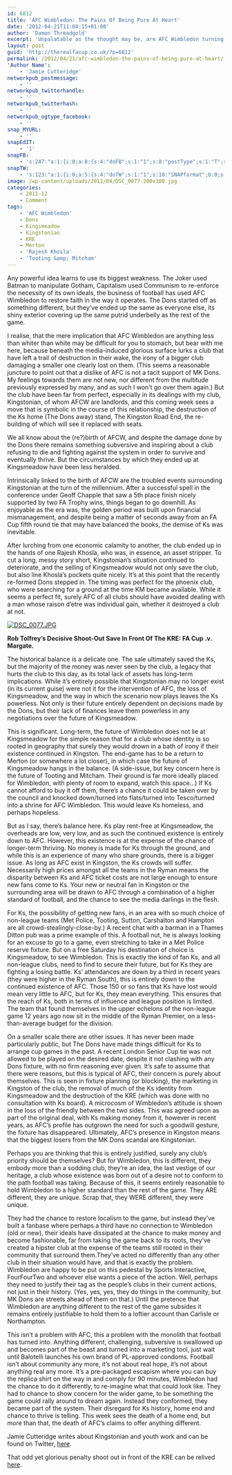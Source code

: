 ```yaml
---
id: 6812
title: 'AFC Wimbledon: The Pains Of Being Pure At Heart'
date: '2012-04-21T11:04:15+01:00'
author: 'Damon Threadgold'
excerpt: 'Unpalatable as the thought may be, are AFC Wimbledon turning into the beast that nearly killed them?  Kingstonian fan Jamie Cutteridge stares the beast in the eye.'
layout: post
guid: 'http://therealfacup.co.uk/?p=6812'
permalink: /2012/04/21/afc-wimbledon-the-pains-of-being-pure-at-heart/
'Author Name':
    - 'Jamie Cutteridge'
networkpub_postmessage:
    - ''
networkpub_twitterhandle:
    - ''
networkpub_twitterhash:
    - ''
networkpub_ogtype_facebook:
    - ''
snap_MYURL:
    - ''
snapEdIT:
    - '1'
snapFB:
    - 's:247:"a:1:{i:0;a:8:{s:4:"doFB";s:1:"1";s:8:"postType";s:1:"T";s:10:"AttachPost";s:1:"2";s:10:"SNAPformat";s:51:"New post (%TITLE%) has been published on %SITENAME%";s:9:"isAutoImg";s:1:"A";s:8:"imgToUse";b:0;s:9:"isAutoURL";s:1:"A";s:8:"urlToUse";b:0;}}";'
snapTW:
    - 's:123:"a:1:{i:0;a:5:{s:4:"doTW";s:1:"1";s:10:"SNAPformat";b:0;s:8:"attchImg";s:1:"0";s:9:"isAutoImg";s:1:"A";s:8:"imgToUse";b:0;}}";'
image: /wp-content/uploads/2012/04/DSC_0077-200x100.jpg
categories:
    - 2011-12
    - Comment
tags:
    - 'AFC Wimbledon'
    - Dons
    - Kingsmeadow
    - Kingstonian
    - KRE
    - Merton
    - 'Rajesh Khosla'
    - 'Tooting &amp; Mitcham'
---
```


Any powerful idea learns to use its biggest weakness. The Joker used Batman to manipulate Gotham, Capitalism used Communism to re-enforce the necessity of its own ideals, the business of football has used AFC Wimbledon to restore faith in the way it operates. The Dons started off as something different, but they’ve ended up the same as everyone else, its shiny exterior covering up the same putrid underbelly as the rest of the game.

I realise, that the mere implication that AFC Wimbledon are anything less than whiter than white may be difficult for you to stomach, but bear with me here, because beneath the media-induced glorious surface lurks a club that have left a trail of destruction in their wake, the irony of a bigger club damaging a smaller one clearly lost on them. (This seems a reasonable juncture to point out that a dislike of AFC is not a tacit support of MK Dons. My feelings towards them are not new, nor different from the multitude previously expressed by many, and as such I won’t go over them again.) But the club have been far from perfect, especially in its dealings with my club, Kingstonian, of whom AFCW are landlords, and this coming week sees a move that is symbolic in the course of this relationship, the destruction of the Ks home (The Dons away) stand, The Kingston Road End, the re-building of which will see it replaced with seats.

We all know about the (re?)birth of AFCW, and despite the damage done by the Dons there remains something subversive and inspiring about a club refusing to die and fighting against the system in order to survive and eventually thrive. But the circumstances by which they ended up at Kingsmeadow have been less heralded.

Intrinsically linked to the birth of AFCW are the troubled events surrounding Kingstonian at the turn of the millennium. After a successful spell in the conference under Geoff Chapple that saw a 5th place finish nicely supported by two FA Trophy wins, things began to go downhill. As enjoyable as the era was, the golden period was built upon financial mismanagement, and despite being a matter of seconds away from an FA Cup fifth round tie that may have balanced the books, the demise of Ks was inevitable.

After lurching from one economic calamity to another, the club ended up in the hands of one Rajesh Khosla, who was, in essence, an asset stripper. To cut a long, messy story short, Kingstonian’s situation continued to deteriorate, and the selling of Kingsmeadow would not only save the club, but also line Khosla’s pockets quite nicely. It’s at this point that the recently re-formed Dons stepped in. The timing was perfect for the phoenix club, who were searching for a ground at the time KM became available. While it seems a perfect fit, surely AFC of all clubs should have avoided dealing with a man whose raison d’etre was individual gain, whether it destroyed a club at not.

[![DSC_0077.JPG](http://lh3.ggpht.com/-RmG4oE6Jc2E/T5HfQv-vgiI/AAAAAAAABho/SSQD-plY1go/h320/DSC_0077.JPG)](http://lh3.ggpht.com/-RmG4oE6Jc2E/T5HfQv-vgiI/AAAAAAAABho/SSQD-plY1go/w800/DSC_0077.JPG)

**Rob Tolfrey’s Decisive Shoot-Out Save In Front Of The KRE: FA Cup .v. Margate.**

The historical balance is a delicate one. The sale ultimately saved the Ks, but the majority of the money was never seen by the club, a legacy that hurts the club to this day, as its total lack of assets has long-term implications. While it’s entirely possible that Kingstonian may no longer exist (in its current guise) were not it for the intervention of AFC, the loss of Kingsmeadow, and the way in which the scenario now plays leaves the Ks powerless. Not only is their future entirely dependent on decisions made by the Dons, but their lack of finances leave them powerless in any negotiations over the future of Kingsmeadow.

This is significant. Long-term, the future of Wimbledon does not lie at Kingsmeadow for the simple reason that for a club whose identity is so rooted in geography that surely they would drown in a bath of irony if their existence continued in Kingston. The end-game has to be a return to Merton (or somewhere a lot closer), in which case the future of Kingsmeadow hangs in the balance. (A side-issue, but key concern here is the future of Tooting and Mitcham. Their ground is far more ideally placed for Wimbledon, with plenty of room to expand, watch this space…) If Ks cannot afford to buy it off them, there’s a chance it could be taken over by the council and knocked down/turned into flats/turned into Tesco/turned into a shrine for AFC Wimbledon. This would leave Ks homeless, and perhaps hopeless.

But as I say, there’s balance here. Ks play rent-free at Kingsmeadow, the overheads are low, very low, and as such the continued existence is entirely down to AFC. However, this existence is at the expense of the chance of longer-term thriving. No money is made for Ks through the ground, and while this is an experience of many who share grounds, there is a bigger issue. As long as AFC exist in Kingston, the Ks crowds will suffer. Necessarily high prices amongst all the teams in the Ryman means the disparity between Ks and AFC ticket costs are not large enough to ensure new fans come to Ks. Your new or neutral fan in Kingston or the surrounding area will be drawn to AFC through a combination of a higher standard of football, and the chance to see the media darlings in the flesh.

For Ks, the possibility of getting new fans, in an area with so much choice of non-league teams (Met Police, Tooting, Sutton, Carshalton and Hampton are all crowd-stealingly-close-by.) A recent chat with a barman in a Thames Ditton pub was a prime example of this. A football nut, he is always looking for an excuse to go to a game, even stretching to take in a Met Police reserve fixture. But on a free Saturday his destination of choice is Kingsmeadow, to see Wimbledon. This is exactly the kind of fan Ks, and all non-league clubs, need to find to secure their future, but for Ks they are fighting a losing battle. Ks’ attendances are down by a third in recent years (they were higher in the Ryman South), this is entirely down to the continued existence of AFC. Those 150 or so fans that Ks have lost would mean very little to AFC, but for Ks, they mean everything. This ensures that the reach of Ks, both in terms of influence and league position is limited. The team that found themselves in the upper echelons of the non-league game 12 years ago now sit in the middle of the Ryman Premier, on a less-than-average budget for the division.

On a smaller scale there are other issues. It has never been made particularly public, but The Dons have made things difficult for Ks to arrange cup games in the past. A recent London Senior Cup tie was not allowed to be played on the desired date, despite it not clashing with any Dons fixture, with no firm reasoning ever given. It’s safe to assume that there were reasons, but this is typical of AFC, their concern is purely about themselves. This is seen in fixture planning (or blocking), the marketing in Kingston of the club, the removal of much of the Ks identity from Kingsmeadow and the destruction of the KRE (which was done with no consultation with Ks board). A microcosm of Wimbledon’s attitude is shown in the loss of the friendly between the two sides. This was agreed upon as part of the original deal, with Ks making money from it, however in recent years, as AFC’s profile has outgrown the need for such a goodwill gesture, the fixture has disappeared. Ultimately, AFC’s presence in Kingston means that the biggest losers from the MK Dons scandal are Kingstonian.

Perhaps you are thinking that this is entirely justified, surely any club’s priority should be themselves? But for Wimbledon, this is different, they embody more than a sodding club, they’re an idea, the last vestige of our heritage, a club whose existence was born out of a desire not to conform to the path football was taking. Because of this, it seems entirely reasonable to hold Wimbledon to a higher standard than the rest of the game. They ARE different, they are unique. Scrap that, they WERE different, they were unique.

They had the chance to restore localism to the game, but instead they’ve built a fanbase where perhaps a third have no connection to Wimbledon (old or new), their ideals have dissipated at the chance to make money and become fashionable, far from taking the game back to its roots, they’ve created a hipster club at the expense of the teams still rooted in their community that surround them.They’ve acted no differently than any other club in their situation would have, and that is exactly the problem. Wimbledon are happy to be put on this pedestal by Sports Interactive, FourFourTwo and whoever else wants a piece of the action. Well, perhaps they need to justify their tag as the people’s clubs in their current actions, not just in their history. (Yes, yes, yes, they do things in the community, but MK Dons are streets ahead of them on that.) Until the pretence that Wimbledon are anything different to the rest of the game subsides it remains entirely justifiable to hold them to a loftier account than Carlisle or Northampton.

This isn’t a problem with AFC, this a problem with the monolith that football has turned into. Anything different, challenging, subversive is swallowed up and becomes part of the beast and turned into a marketing tool, just wait until Balotelli launches his own brand of PL-approved condoms. Football isn’t about community any more, it’s not about real hope, it’s not about anything real any more. It’s a pre-packaged escapism where you can buy the replica shirt on the way in and comply for 90 minutes, Wimbledon had the chance to do it differently, to re-imagine what that could look like. They had to chance to show concern for the wider game, to be something the game could rally around to dream again. Instead they conformed, they became part of the system. Their disregard for Ks history, home end and chance to thrive is telling. This week sees the death of a home end, but more than that, the death of AFC’s claims to offer anything different.

Jamie Cutteridge writes about Kingstonian and youth work and can be found on Twitter, [here](https://twitter.com/#!/JamieCutteridge).

That odd yet glorious penalty shoot out in front of the KRE can be relived [here](http://therealfacup.co.uk/2010/09/30/penalty-10-of-them/).